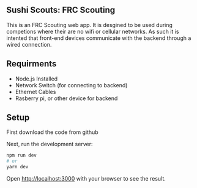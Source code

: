 ## Sushi Scouts: FRC Scouting

This is an FRC Scouting web app. It is desgined to be used during competions where their are no wifi or cellular networks. As such it is intented that front-end devices communicate with the backend through a wired connection.

## Requirments

* Node.js Installed
* Network Switch (for connecting to backend)
* Ethernet Cables
* Rasberry pi, or other device for backend

## Setup

First download the code from github

Next, run the development server:

```bash
npm run dev
# or
yarn dev
```

Open [http://localhost:3000](http://localhost:3000) with your browser to see the result.